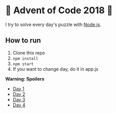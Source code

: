 # 🎄 Advent of Code 2018 🎄

I try to solve every day's puzzle with [Node.js](https://nodejs.org/en/).

## How to run

1. Clone this repo
2. `npm install`
3. `npm start`
4. If you want to change day, do it in app.js

**Warning: Spoilers**

- [Day 1](./day01)
- [Day 2](./day02)
- [Day 3](./day03)
- [Day 4](./day04)
